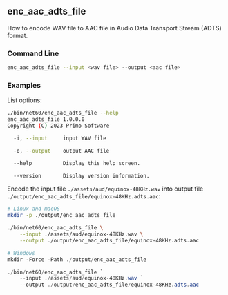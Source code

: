## enc_aac_adts_file

How to encode WAV file to AAC file in Audio Data Transport Stream (ADTS) format.

### Command Line

```sh
enc_aac_adts_file --input <wav file> --output <aac file>
```

###	Examples

List options:

```sh
./bin/net60/enc_aac_adts_file --help
enc_aac_adts_file 1.0.0.0
Copyright (C) 2023 Primo Software

  -i, --input     input WAV file

  -o, --output    output AAC file

  --help          Display this help screen.

  --version       Display version information.
```

Encode the input file `./assets/aud/equinox-48KHz.wav` into output file `./output/enc_aac_adts_file/equinox-48KHz.adts.aac`:

```sh
# Linux and macOS 
mkdir -p ./output/enc_aac_adts_file

./bin/net60/enc_aac_adts_file \
    --input ./assets/aud/equinox-48KHz.wav \
    --output ./output/enc_aac_adts_file/equinox-48KHz.adts.aac
```

```powershell
# Windows
mkdir -Force -Path ./output/enc_aac_adts_file

./bin/net60/enc_aac_adts_file `
    --input ./assets/aud/equinox-48KHz.wav `
    --output ./output/enc_aac_adts_file/equinox-48KHz.adts.aac
```